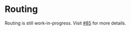 # Routing

Routing is still work-in-progress. Visit [#85](https://github.com/lukechu10/maple/issues/85) for more details.
